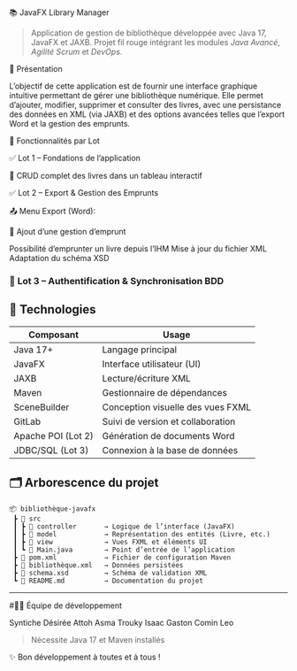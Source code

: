 
📚 JavaFX Library Manager

> Application de gestion de bibliothèque développée avec Java 17, JavaFX et JAXB.
> Projet fil rouge intégrant les modules *Java Avancé*, *Agilité Scrum* et *DevOps*.

🧭 Présentation

L’objectif de cette application est de fournir une interface graphique intuitive permettant de gérer une bibliothèque numérique. Elle permet d’ajouter, modifier, supprimer et consulter des livres, avec une persistance des données en XML (via JAXB) et des options avancées telles que l’export Word et la gestion des emprunts.

 🧱 Fonctionnalités par Lot

✅ Lot 1 – Fondations de l’application

 📖 CRUD complet des livres dans un tableau interactif

✅ Lot 2 – Export & Gestion des Emprunts

 📤 Menu Export (Word):

 🔄 Ajout d’une gestion d’emprunt

   Possibilité d’emprunter un livre depuis l’IHM
   Mise à jour du fichier XML
    Adaptation du schéma XSD

### 🚧 **Lot 3 – Authentification & Synchronisation BDD**

## 🧰 Technologies

| Composant                | Usage                             |
| ------------------------ | --------------------------------- |
| Java 17+             | Langage principal                 |
| JavaFX               | Interface utilisateur (UI)        |
| JAXB                 | Lecture/écriture XML              |
| Maven                | Gestionnaire de dépendances       |
| SceneBuilder       | Conception visuelle des vues FXML |
| GitLab             | Suivi de version et collaboration |
| Apache POI  (Lot 2)| Génération de documents Word      |
| JDBC/SQL      (Lot 3)   | Connexion à la base de données    |


## 🗂️ Arborescence du projet

```
📦 bibliothèque-javafx
 ┣ 📂 src
 ┃ ┣ 📂 controller       → Logique de l’interface (JavaFX)
 ┃ ┣ 📂 model            → Représentation des entités (Livre, etc.)
 ┃ ┣ 📂 view             → Vues FXML et éléments UI
 ┃ ┗ 📜 Main.java        → Point d’entrée de l’application
 ┣ 📜 pom.xml            → Fichier de configuration Maven
 ┣ 📜 bibliothèque.xml   → Données persistées
 ┣ 📜 schema.xsd         → Schéma de validation XML
 ┗ 📜 README.md          → Documentation du projet
```

---

#👨‍💻 Équipe de développement

Syntiche Désirée Attoh
Asma Trouky
Isaac Gaston
Comin Leo


> Nécessite Java 17 et Maven installés


 ✨ Bon développement à toutes et à tous !

